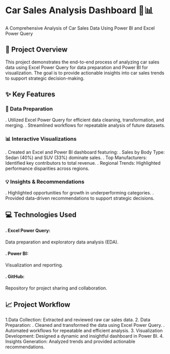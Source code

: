 # Car Sales Analysis Dashboard 🚗📊 #
A Comprehensive Analysis of Car Sales Data Using Power BI and Excel Power Query

## 📌 Project Overview ##
This project demonstrates the end-to-end process of analyzing car sales data using Excel Power Query for data preparation and Power BI for visualization. The goal is to provide actionable insights into car sales trends to support strategic decision-making.

## ✨ Key Features ##
### 🔧 Data Preparation ###

. Utilized Excel Power Query for efficient data cleaning, transformation, and merging.
. Streamlined workflows for repeatable analysis of future datasets.

### 📊 Interactive Visualizations

. Created an Excel and Power BI dashboard featuring:
    . Sales by Body Type: Sedan (40%) and SUV (33%) dominate sales.
    . Top Manufacturers: Identified key contributors to total revenue.
     . Regional Trends: Highlighted performance disparities across regions.

### 💡 Insights & Recommendations

. Highlighted opportunities for growth in underperforming categories.
. Provided data-driven recommendations to support strategic decisions.

## 💻 Technologies Used
#### . Excel Power Query: #### 
  Data preparation and exploratory data analysis (EDA).
#### . Power BI: ####
  Visualization and reporting.
#### . GitHub: ####
  Repository for project sharing and collaboration.

## 📈 Project Workflow

1.Data Collection: Extracted and reviewed raw car sales data.
2. Data Preparation:
  . Cleaned and transformed the data using Excel Power Query.
  . Automated workflows for repeatable and efficient analysis.
3. Visualization Development: Designed a dynamic and insightful dashboard in Power BI.
4. Insights Generation: Analyzed trends and provided actionable recommendations.
